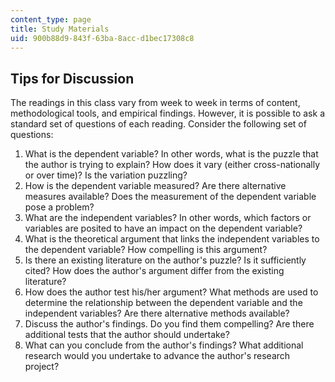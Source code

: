 ```yaml
---
content_type: page
title: Study Materials
uid: 900b88d9-843f-63ba-8acc-d1bec17308c8
---
```


Tips for Discussion
-------------------

The readings in this class vary from week to week in terms of content, methodological tools, and empirical findings. However, it is possible to ask a standard set of questions of each reading. Consider the following set of questions:

1.  What is the dependent variable? In other words, what is the puzzle that the author is trying to explain? How does it vary (either cross-nationally or over time)? Is the variation puzzling?
2.  How is the dependent variable measured? Are there alternative measures available? Does the measurement of the dependent variable pose a problem?
3.  What are the independent variables? In other words, which factors or variables are posited to have an impact on the dependent variable?
4.  What is the theoretical argument that links the independent variables to the dependent variable? How compelling is this argument?
5.  Is there an existing literature on the author's puzzle? Is it sufficiently cited? How does the author's argument differ from the existing literature?
6.  How does the author test his/her argument? What methods are used to determine the relationship between the dependent variable and the independent variables? Are there alternative methods available?
7.  Discuss the author's findings. Do you find them compelling? Are there additional tests that the author should undertake?
8.  What can you conclude from the author's findings? What additional research would you undertake to advance the author's research project?